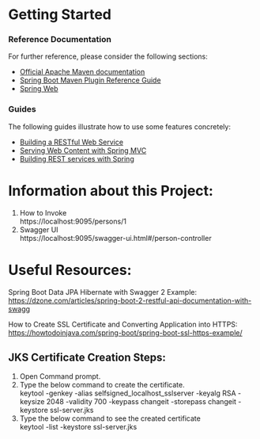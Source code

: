 # Getting Started

### Reference Documentation
For further reference, please consider the following sections:

* [Official Apache Maven documentation](https://maven.apache.org/guides/index.html)
* [Spring Boot Maven Plugin Reference Guide](https://docs.spring.io/spring-boot/docs/2.2.0.RELEASE/maven-plugin/)
* [Spring Web](https://docs.spring.io/spring-boot/docs/2.2.0.RELEASE/reference/htmlsingle/#boot-features-developing-web-applications)

### Guides
The following guides illustrate how to use some features concretely:

* [Building a RESTful Web Service](https://spring.io/guides/gs/rest-service/)
* [Serving Web Content with Spring MVC](https://spring.io/guides/gs/serving-web-content/)
* [Building REST services with Spring](https://spring.io/guides/tutorials/bookmarks/)

Information about this Project:
===============================
1. How to Invoke  
https://localhost:9095/persons/1  
2. Swagger UI  
https://localhost:9095/swagger-ui.html#/person-controller

Useful Resources:
==================
Spring Boot Data JPA Hibernate with Swagger 2 Example:  
https://dzone.com/articles/spring-boot-2-restful-api-documentation-with-swagg  
  
How to Create SSL Certificate and Converting Application into HTTPS:  
https://howtodoinjava.com/spring-boot/spring-boot-ssl-https-example/  
  
JKS Certificate Creation Steps:
------------------------------
1. Open Command prompt.  
2. Type the below command to create the certificate.  
keytool -genkey -alias selfsigned_localhost_sslserver -keyalg RSA -keysize 2048 -validity 700 -keypass changeit -storepass changeit -keystore ssl-server.jks      
3. Type the below command to see the created certificate  
keytool -list -keystore ssl-server.jks  